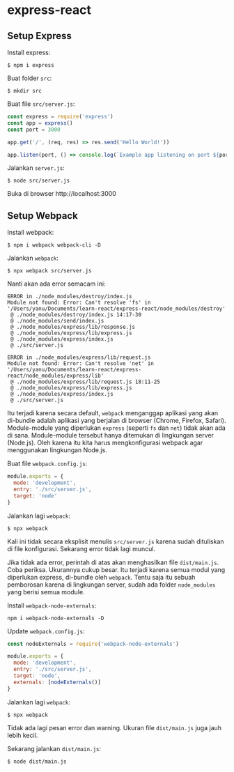 # express-react

## Setup Express

Install express:
```
$ npm i express
```

Buat folder `src`:
```
$ mkdir src
```

Buat file `src/server.js`:
```js
const express = require('express')
const app = express()
const port = 3000

app.get('/', (req, res) => res.send('Hello World!'))

app.listen(port, () => console.log(`Example app listening on port ${port}!`))
```
Jalankan `server.js`:
```
$ node src/server.js
```

Buka di browser http://localhost:3000

## Setup Webpack

Install webpack:
```
$ npm i webpack webpack-cli -D
```

Jalankan `webpack`:
```
$ npx webpack src/server.js
```

Nanti akan ada error semacam ini:
```
ERROR in ./node_modules/destroy/index.js
Module not found: Error: Can't resolve 'fs' in '/Users/yanu/Documents/learn-react/express-react/node_modules/destroy'
 @ ./node_modules/destroy/index.js 14:17-30
 @ ./node_modules/send/index.js
 @ ./node_modules/express/lib/response.js
 @ ./node_modules/express/lib/express.js
 @ ./node_modules/express/index.js
 @ ./src/server.js

ERROR in ./node_modules/express/lib/request.js
Module not found: Error: Can't resolve 'net' in '/Users/yanu/Documents/learn-react/express-react/node_modules/express/lib'
 @ ./node_modules/express/lib/request.js 18:11-25
 @ ./node_modules/express/lib/express.js
 @ ./node_modules/express/index.js
 @ ./src/server.js
```

Itu terjadi karena secara default, `webpack` menganggap aplikasi yang akan di-bundle adalah aplikasi yang berjalan di browser (Chrome, Firefox, Safari). Module-module yang diperlukan `express` (seperti `fs` dan `net`) tidak akan ada di sana. Module-module tersebut hanya ditemukan di lingkungan server (Node.js). Oleh karena itu kita harus mengkonfigurasi webpack agar menggunakan lingkungan Node.js.

Buat file `webpack.config.js`:
```js
module.exports = {
  mode: 'development',
  entry: './src/server.js',
  target: 'node'
}
```

Jalankan lagi `webpack`:
```
$ npx webpack
```
Kali ini tidak secara eksplisit menulis `src/server.js` karena sudah dituliskan di file konfigurasi. Sekarang error tidak lagi muncul.

Jika tidak ada error, perintah di atas akan menghasilkan file `dist/main.js`. Coba periksa. Ukurannya cukup besar. Itu terjadi karena semua modul yang diperlukan express, di-bundle oleh `webpack`. Tentu saja itu sebuah pemborosan karena di lingkungan server, sudah ada folder `node_modules` yang berisi semua module.

Install `webpack-node-externals`:
```
npm i webpack-node-externals -D
```

Update `webpack.config.js`:

```js
const nodeExternals = require('webpack-node-externals')

module.exports = {
  mode: 'development',
  entry: './src/server.js',
  target: 'node',
  externals: [nodeExternals()]
}
```
Jalankan lagi `webpack`:
```
$ npx webpack
```

Tidak ada lagi pesan error dan warning. Ukuran file `dist/main.js` juga jauh lebih kecil.

Sekarang jalankan `dist/main.js`:
```
$ node dist/main.js
```